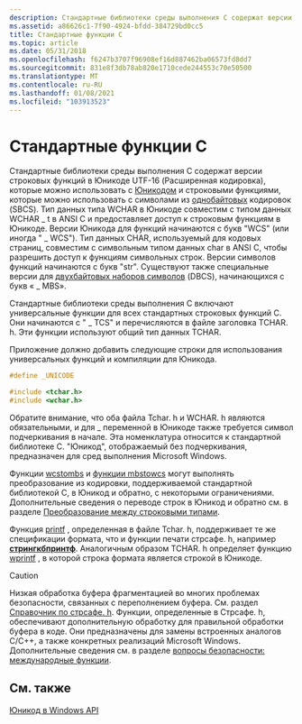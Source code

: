 ```yaml
---
description: Стандартные библиотеки среды выполнения C содержат версии строковых функций в Юникоде UTF-16 (Расширенная кодировка), которые можно использовать с Юникодом и строковыми функциями, которые можно использовать с символами из однобайтовых кодировок (SBCS). Тип данных типа WCHAR в Юникоде совместим с типом данных WCHAR \_ t в ANSI C и предоставляет доступ к строковым функциям в Юникоде. Версии Юникода для функций начинаются с букв &\# 0034; wcs&\# 0034; (иногда &\# 0034; \_ WCS&\# 0034;). Тип данных CHAR, используемый для кодовых страниц, совместим с символьным типом данных char в ANSI C, чтобы разрешить доступ к функциям символьных строк. Версии символов функций начинаются с букв &\# 0034; str&\# 0034;. Существуют также специальные версии для двухбайтовых наборов символов (DBCS), начинающихся с букв &\# 0034; \_ MBS&\# 0034;.
ms.assetid: a86626c1-7f90-4924-bfdd-384729bd0cc5
title: Стандартные функции C
ms.topic: article
ms.date: 05/31/2018
ms.openlocfilehash: f6247b3707f96908ef16d887462ba06573fd8dd7
ms.sourcegitcommit: 831e8f3db78ab820e1710cede244553c70e50500
ms.translationtype: MT
ms.contentlocale: ru-RU
ms.lasthandoff: 01/08/2021
ms.locfileid: "103913523"
---
```

# <a name="standard-c-functions"></a>Стандартные функции C

Стандартные библиотеки среды выполнения C содержат версии строковых функций в Юникоде UTF-16 (Расширенная кодировка), которые можно использовать с [Юникодом](unicode.md) и строковыми функциями, которые можно использовать с символами из [однобайтовых](single-byte-character-sets.md) кодировок (SBCS). Тип данных типа WCHAR в Юникоде совместим с типом данных WCHAR \_ t в ANSI C и предоставляет доступ к строковым функциям в Юникоде. Версии Юникода для функций начинаются с букв "WCS" (или иногда " \_ WCS"). Тип данных CHAR, используемый для кодовых страниц, совместим с символьным типом данных char в ANSI C, чтобы разрешить доступ к функциям символьных строк. Версии символов функций начинаются с букв "str". Существуют также специальные версии для [двухбайтовых наборов символов](double-byte-character-sets.md) (DBCS), начинающихся с букв « \_ MBS».

Стандартные библиотеки среды выполнения C включают универсальные функции для всех стандартных строковых функций C. Они начинаются с " \_ TCS" и перечисляются в файле заголовка TCHAR. h. Эти функции используют общий тип данных TCHAR.

Приложение должно добавить следующие строки для использования универсальных функций и компиляции для Юникода.


```C++
#define _UNICODE

#include <tchar.h>
#include <wchar.h>
```



Обратите внимание, что оба файла Tchar. h и WCHAR. h являются обязательными, и для \_ переменной в Юникоде также требуется символ подчеркивания в начале. Эта номенклатура относится к стандартной библиотеке C. "Юникод", отображаемый без подчеркивания, предназначен для сред выполнения Microsoft Windows.

Функции [wcstombs](/cpp/c-runtime-library/reference/wcstombs-wcstombs-l) и [функции mbstowcs](/cpp/c-runtime-library/reference/mbstowcs-s-mbstowcs-s-l) могут выполнять преобразование из кодировки, поддерживаемой стандартной библиотекой C, в Юникод и обратно, с некоторыми ограничениями. Дополнительные сведения о переводе строк в Юникод и обратно см. в разделе [Преобразование между строковыми типами](translation-between-string-types.md).

Функция [printf](/cpp/c-runtime-library/reference/printf-printf-l-wprintf-wprintf-l) , определенная в файле Tchar. h, поддерживает те же спецификации формата, что и функции печати стрсафе. h, например [**стрингкбпринтф**](/windows/win32/api/strsafe/nf-strsafe-stringcbprintfa). Аналогичным образом TCHAR. h определяет функцию [wprintf](/cpp/c-runtime-library/reference/printf-printf-l-wprintf-wprintf-l) , в которой строка формата является строкой в Юникоде.

> [!Caution]  
> Низкая обработка буфера фрагментацией во многих проблемах безопасности, связанных с переполнением буфера. См. раздел [Справочник по стрсафе. h](../menurc/strsafe-ovw.md). Функции, определенные в Стрсафе. h, обеспечивают дополнительную обработку для правильной обработки буфера в коде. Они предназначены для замены встроенных аналогов C/C++, а также конкретных реализаций Microsoft Windows. Дополнительные сведения см. в разделе [вопросы безопасности: международные функции](security-considerations--international-features.md).

 

## <a name="related-topics"></a>См. также

<dl> <dt>

[Юникод в Windows API](unicode-in-the-windows-api.md)
</dt> </dl>

 

 
